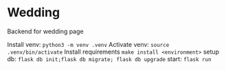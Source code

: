 # Wedding
<!-- [![Build Status](https://travis-ci.com/AndreasArne/redovisnings-sida.svg?branch=master)](https://travis-ci.com/AndreasArne/redovisnings-sida) [![CircleCI](https://circleci.com/gh/AndreasArne/redovisnings-sida/tree/master.svg?style=svg)](https://circleci.com/gh/AndreasArne/redovisnings-sida/tree/master) -->

Backend for wedding page

Install venv: `python3 -m venv .venv`
Activate venv: `source .venv/bin/activate`
Install requirements `make install <environment>`
setup db: `flask db init;flask db migrate; flask db upgrade`
start: `flask run`

